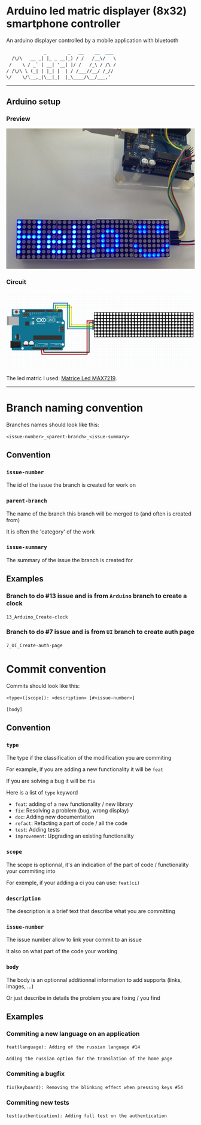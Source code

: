# Arduino led matric displayer (8x32) smartphone controller

An arduino displayer controlled by a mobile application with bluetooth

```md
              _        _   __    __  ___ 
  /\/\   __ _| |_ _ __(_) / /   /__\/   \
 /    \ / _` | __| '__| |/ /   /_\ / /\ /
/ /\/\ \ (_| | |_| |  | / /___//__/ /_// 
\/    \/\__,_|\__|_|  |_\____/\__/___,'  
```

---

## Arduino setup

### Preview

![Led displayer example](img/led_matrice.jpg)

### Circuit

![Circuit image](img/circuit.jpg)

The led matric I used: [Matrice Led MAX7219](https://fr.aliexpress.com/item/32620800331.html?channel=twinner).   

---

# Branch naming convention

Branches names should look like this:

`<issue-number>_<parent-branch>_<issue-summary>`

## Convention

### `issue-number`

The id of the issue the branch is created for work on

### `parent-branch`

The name of the branch this branch will be merged to (and often is created from)

It is often the 'category' of the work

### `issue-summary`

The summary of the issue the branch is created for

## Examples

### Branch to do #13 issue and is from `Arduino` branch to create a clock

`13_Arduino_Create-clock`

### Branch to do #7 issue and is from `UI` branch to create auth page

`7_UI_Create-auth-page`

# Commit convention

Commits should look like this:

`<type>([scope]): <description> [#<issue-number>]`

`[body]`

## Convention

### `type`

The type if the classification of the modification you are commiting

For example, if you are adding a new functionality it will be `feat`

If you are solving a bug it will be `fix`

Here is a list of `type` keyword

- `feat`: adding of a new functionality / new library
- `fix`: Resolving a problem (bug, wrong display)
- `doc`: Adding new documentation
- `refact`: Refacting a part of code / all the code
- `test`: Adding tests
- `improvement`: Upgrading an existing functionality

### `scope`

The scope is optionnal, it's an indication of the part of code / functionality your commiting into

For exemple, if your adding a ci you can use: `feat(ci)`

### `description`

The description is a brief text that describe what you are committing

### `issue-number`

The issue number allow to link your commit to an issue

It also on what part of the code your working

### `body`

The body is an optionnal additionnal information to add supports (links, images, ...)

Or just describe in details the problem you are fixing / you find

## Examples

### Commiting a new language on an application

`feat(language): Adding of the russian language #14`

`Adding the russian option for the translation of the home page`

### Commiting a bugfix

`fix(keyboard): Removing the blinking effect when pressing keys #54`

### Commiting new tests

`test(authentication): Adding full test on the authentication`
